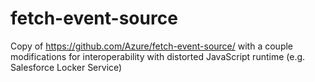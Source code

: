 # fetch-event-source

Copy of https://github.com/Azure/fetch-event-source/ with a couple modifications for interoperability with distorted JavaScript runtime (e.g. Salesforce Locker Service)
